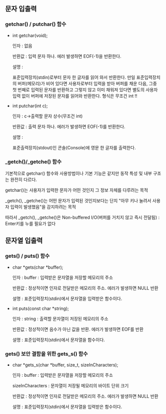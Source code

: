 
## 문자 입출력
### getchar() / putchar() 함수
* int getchar(void);

  인자   : 없음

  반환값 : 입력 문자 하나. 에러 발생하면 EOF(-1)을 반환한다.

  설명   : 

  표준입력장치(stdin)로부터 문자 한 글자를 읽어 와서 반환한다. 만일 표준입력장치의 버퍼(메모리)가 비어 있다면 사용자로부터 입력을 받아 버퍼를 채운 다음, 그중 첫 번째로 입력된 문자를 반환하고 그렇지 않고 이미 채워져 있다면 별도의 사용자 입력 없이 버퍼에 저장된 문자를 읽어와 반환한다. 형식은 무조건 int !!

* int putchar(int c);

  인자   : c->출력할 문자 상수(무조건 int)

  반환값 : 출력 문자 하나. 에러가 발생하면 EOF(-1)를 반환한다.

  설명   :

  표준출력장치(stdout)인 콘솔(Console)에 영문 한 글자를 출력한다. 

### _getch()/_getche() 함수

기본적으로 getchar() 함수와 사용방법이나 기본 기능은 같지만 동작 특성 및 내부 구조는 완전히 다르다.

getchar()는 사용자가 입력한 문자가 어떤 것인지 그 정보 자체를 다루려는 목적

_getch(), _getche()는 어떤 문자가 입력된 것인지보다는 단지 "아무 키나 눌려서 사용자 입력이 발생했음"을 감지하려는 목적

따라서 _getch(), _getche()은 Non-buffered I/O(버퍼를 거치지 않고 즉시 전달됨) : Enter키를 누를 필요가 없다


## 문자열 입출력
### gets() / puts() 함수
* char *gets(char *buffer);

  인자   : buffer : 입력받은 문자열을 저장할 메모리의 주소

  반환값 : 정상적이면 인자로 전달받은 메모리의 주소. 에러가 발생하면 NULL 반환

  설명   : 표준입력장치(stdin)에서 문자열을 입력받은 함수이다.

* int puts(const char *string);

  인자   : string : 출력할 문자열이 저장된 메모리의 주소

  반환값 : 정상적이면 음수가 아닌 값을 반환. 에러가 발생하면 EOF를 반환

  설명   : 표준입력장치(stdin)에서 문자열을  함수이다.

### gets() 보안 결함을 위한 gets_s() 함수
* char *gets_s(char *buffer, size_t, sizeInCharacters);

  인자   : buffer : 입력받은 문자열을 저장할 메모리의 주소
  
     sizeInCharacters : 문자열이 저장될 메모리의 바이트 단위 크기

  반환값 : 정상적이면 인자로 전달받은 메모리의 주소. 에러가 발생하면 NULL 반환

  설명   : 표준입력장치(stdin)에서 문자열을 입력받은 함수이다.
